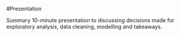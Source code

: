 #Presentation

Summary 10-minute presentation to discussing decisions made for exploratory analysis, data cleaning, modelling and takeaways.

